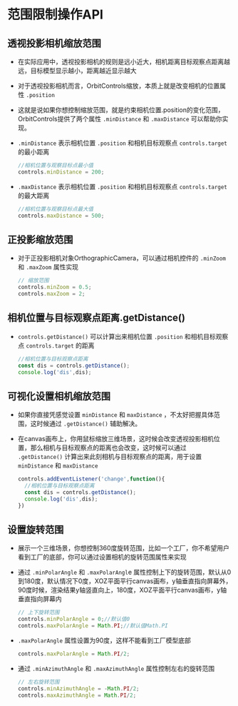 # 范围限制操作API

## 透视投影相机缩放范围

+ 在实际应用中，透视投影相机的规则是远小近大，相机距离目标观察点距离越远，目标模型显示越小，距离越近显示越大

+ 对于透视投影相机而言，OrbitControls缩放，本质上就是改变相机的位置属性 `.position`

+ 这就是说如果你想控制缩放范围，就是约束相机位置.position的变化范围，OrbitControls提供了两个属性 `.minDistance` 和 `.maxDistance` 可以帮助你实现。

+ `.minDistance` 表示相机位置 `.position` 和相机目标观察点 `controls.target` 的最小距离

  ```js
  //相机位置与观察目标点最小值
  controls.minDistance = 200;
  ```

+ `.maxDistance` 表示相机位置 `.position` 和相机目标观察点 `controls.target` 的最大距离

  ```js
  //相机位置与观察目标点最大值
  controls.maxDistance = 500;
  ```

## 正投影缩放范围

+ 对于正投影相机对象OrthographicCamera，可以通过相机控件的 `.minZoom` 和 `.maxZoom` 属性实现

  ```js
  // 缩放范围
  controls.minZoom = 0.5;
  controls.maxZoom = 2;
  ```

## 相机位置与目标观察点距离.getDistance()

+ `controls.getDistance()` 可以计算出来相机位置 `.position` 和相机目标观察点 `controls.target` 的距离

  ```js
  //相机位置与目标观察点距离
  const dis = controls.getDistance();
  console.log('dis',dis);
  ```

## 可视化设置相机缩放范围

+ 如果你直接凭感觉设置 `minDistance` 和 `maxDistance` ，不太好把握具体范围，这时候通过 `.getDistance()` 辅助解决。

+ 在canvas画布上，你用鼠标缩放三维场景，这时候会改变透视投影相机位置，那么相机与目标观察点的距离也会改变，这时候可以通过 `.getDistance()` 计算出来此刻相机与目标观察点的距离，用于设置 `minDistance` 和 `maxDistance`

  ```js
  controls.addEventListener('change',function(){
    //相机位置与目标观察点距离
    const dis = controls.getDistance();
    console.log('dis',dis);
  })
  ```

## 设置旋转范围

+ 展示一个三维场景，你想控制360度旋转范围，比如一个工厂，你不希望用户看到工厂的底部，你可以通过设置相机的旋转范围属性来实现

+ 通过 `.minPolarAngle` 和 `.maxPolarAngl`e 属性控制上下的旋转范围，默认从0到180度，默认情况下0度，XOZ平面平行canvas画布，y轴垂直指向屏幕外，90度时候，渲染结果y轴竖直向上，180度，XOZ平面平行canvas画布，y轴垂直指向屏幕内

  ```js
  // 上下旋转范围
  controls.minPolarAngle = 0;//默认值0
  controls.maxPolarAngle = Math.PI;//默认值Math.PI
  ```

+ `.maxPolarAngle` 属性设置为90度，这样不能看到工厂模型底部

  ```js
  controls.maxPolarAngle = Math.PI/2;
  ```

+ 通过 `.minAzimuthAngle` 和 `.maxAzimuthAngle` 属性控制左右的旋转范围

  ```js
  // 左右旋转范围
  controls.minAzimuthAngle = -Math.PI/2;
  controls.maxAzimuthAngle = Math.PI/2;
  ```
